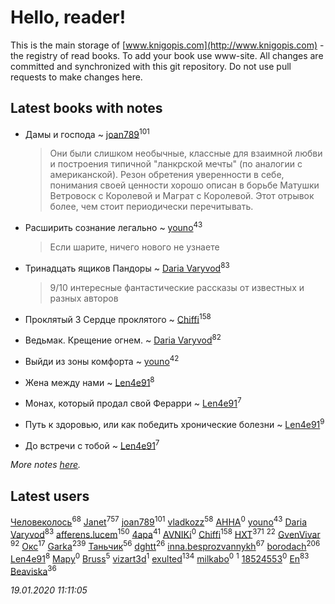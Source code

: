 # Hello, reader!
This is the main storage of [www.knigopis.com](http://www.knigopis.com) - the registry of read books.
To add your book use www-site. All changes are committed and synchronized with this git repository.
Do not use pull requests to make changes here.


## Latest books with notes
* Дамы и господа ~ [joan789](users/240/2401650-vkontakte)<sup>101</sup>
    > Они были слишком необычные, классные для взаимной любви и построения типичной "ланкрской мечты" (по аналогии с американской).
    > Резон обретения уверенности в себе, понимания своей ценности хорошо описан в борьбе Матушки Ветровоск с Королевой и Маграт с Королевой. Этот отрывок более, чем стоит периодически перечитывать.

* Расширить сознание легально ~ [youno](users/302/302928912-vkontakte)<sup>43</sup>
    > Если шарите, ничего нового не узнаете

* Тринадцать ящиков Пандоры ~ [Daria Varyvod](users/829/829893410524253-facebook)<sup>83</sup>
    > 9/10 интересные фантастические рассказы от известных и разных авторов

* Проклятый 3 Сердце проклятого ~ [Chiffi](users/105/105831994080785626680-google)<sup>158</sup>

* Ведьмак. Крещение огнем. ~ [Daria Varyvod](users/829/829893410524253-facebook)<sup>82</sup>

* Выйди из зоны комфорта ~ [youno](users/302/302928912-vkontakte)<sup>42</sup>

* Жена между нами ~ [Len4e91](users/254/254448176-yandex)<sup>8</sup>

* Монах, который продал свой Ферарри ~ [Len4e91](users/254/254448176-yandex)<sup>7</sup>

* Путь к здоровью, или как победить хронические болезни ~ [Len4e91](users/254/254448176-yandex)<sup>9</sup>

* До встречи с тобой ~ [Len4e91](users/254/254448176-yandex)<sup>7</sup>


_More notes [here](latest_books_with_notes.md)._


## Latest users
[Человеколось](users/174/17475979687188177329-mailru)<sup>68</sup> 
[Janet](users/108/108113656204404967440-google)<sup>757</sup> 
[joan789](users/240/2401650-vkontakte)<sup>101</sup> 
[vladkozz](users/572/57239276-vkontakte)<sup>58</sup> 
[АННА](users/510/51000816-vkontakte)<sup>0</sup> 
[youno](users/302/302928912-vkontakte)<sup>43</sup> 
[Daria Varyvod](users/829/829893410524253-facebook)<sup>83</sup> 
[afferens.lucem](users/196/196071655-vkontakte)<sup>150</sup> 
[4apa](users/117/117392596378069249667-google)<sup>41</sup> 
[AVNIKi](users/368/368978766-vkontakte)<sup>0</sup> 
[Chiffi](users/105/105831994080785626680-google)<sup>158</sup> 
[HXT](users/100/100002563462782-facebook)<sup>371</sup> 
[](users/270/270444099499-odnoklassniki)<sup>22</sup> 
[GvenVivar ](users/158/158266434925901-facebook)<sup>92</sup> 
[Окс](users/102/102536471289425216982-google)<sup>17</sup> 
[Garka](users/115/115753719718250012620-google)<sup>239</sup> 
[Таньчик](users/209/2096581563762610-facebook)<sup>56</sup> 
[dghtt](users/233/233860015-vkontakte)<sup>26</sup> 
[inna.besprozvannykh](users/733/73323849-yandex)<sup>67</sup> 
[borodach](users/157/15706320-vkontakte)<sup>206</sup> 
[Len4e91](users/254/254448176-yandex)<sup>8</sup> 
[Мару](users/115/115217405940870180381-google)<sup>0</sup> 
[Bruss](users/178/178551812-vkontakte)<sup>5</sup> 
[vizart3d](users/581/58171750-vkontakte)<sup>1</sup> 
[exulted](users/100/100599204551896265722-google)<sup>134</sup> 
[milkabo](users/363/363975832-vkontakte)<sup>0</sup> 
[](users/153/1537586159620888-facebook)<sup>1</sup> 
[18524553](users/235/235870707-vkontakte)<sup>0</sup> 
[En](users/333/333646551-vkontakte)<sup>83</sup> 
[Beaviska](users/102/10202544960024508-facebook)<sup>36</sup> 


_19.01.2020 11:11:05_
